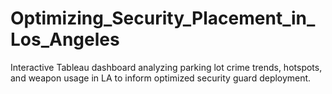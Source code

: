 # Optimizing_Security_Placement_in_Los_Angeles
Interactive Tableau dashboard analyzing parking lot crime trends, hotspots, and weapon usage in LA to inform optimized security guard deployment.
